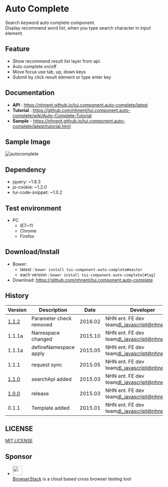 Auto Complete
===============
Search keyword auto complete component.<br>
Display recommend word list, when you type search character in input element.

## Feature
* Show recommend result list layer from api.
* Auto complete on/off
* Move focus use tab, up, down keys
* Submit by click result element or type enter key

## Documentation
* **API** : https://nhnent.github.io/tui.component.auto-complete/latest
* **Tutorial** : https://github.com/nhnent/tui.component.auto-complete/wiki/Auto-Complete-Tutorial
* **Sample** - https://nhnent.github.io/tui.component.auto-complete/latest/tutorial.html


## Sample Image
![autocomplete](https://cloud.githubusercontent.com/assets/11814228/8348687/f73f696c-1b50-11e5-88a4-d503fd1c05b6.png)

## Dependency
* jquery: ~1.8.3
* js-cookie: ~1.2.0
* tui-code-snippet: ~1.0.2

## Test environment
* PC
	* IE7~11
	* Chrome
	* Firefox


## Download/Install
* Bower:
   * latest : `bower install tui-component-auto-complete#master`
   * each version : `bower install tui-component-auto-complete[#tag]`
* Download: https://github.com/nhnent/tui.component.auto-complete

## History
| Version | Description | Date | Developer |
| ---- | ---- | ---- | ---- |
| [1.1.2](https://github.nhnent.com/fe/component-auto-complete/releases/tag/1.1.2) | Parameter check removed | 2016.02 | NHN ent. FE dev team<dl_javascript@nhnent.com> |
| 1.1.1a | Namespace changed | 2015.10 | NHN ent. FE dev team<dl_javascript@nhnent.com> | 
| 1.1.1a | defineNamespace apply | 2015.05 | NHN ent. FE dev team<dl_javascript@nhnent.com> |
| 1.1.1 | request sync | 2015.05 |  NHN ent. FE dev team<dl_javascript@nhnent.com> |
| <a href="https://nhnent.github.io/tui.component.auto-complete/1.1.0">1.1.0</a> | searchApi added | 2015.03 |  NHN ent. FE dev team<dl_javascript@nhnent.com> |
| <a href="https://nhnent.github.io/tui.component.auto-complete/1.1.0">1.0.0</a> | release | 2015.03 |  NHN ent. FE dev team<dl_javascript@nhnent.com> |
| 0.1.1 | Template added | 2015.01 | NHN ent. FE dev team<dl_javascript@nhnent.com> |


## LICENSE
[MIT LICENSE](LICENSE)

## Sponsor
* <img src="https://cloud.githubusercontent.com/assets/12269563/12287774/8cf4d2c0-ba12-11e5-9fa8-0a9c452cca05.png" height="30"><br>
 [BrowserStack](https://www.browserstack.com/) is a cloud based cross browser testing tool
